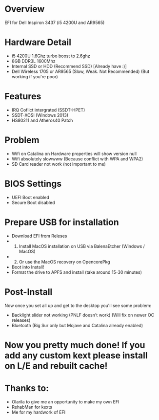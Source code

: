 # Overview 
EFI for Dell Inspiron 3437 (i5 4200U and AR9565)
# Hardware Detail
- i5 4200U 1.6Ghz turbo boost to 2.6ghz
- 8GB DDR3L 1600Mhz
- Internal SSD or HDD (Recommend SSD) [Already have :)]
- Dell Wireless 1705 or AR9565 (Slow, Weak. Not Recommended) (But working if you're poor)
# Features
- IRQ Coflict intergrated (SSDT-HPET)
- SSDT-XOSI (Windows 2013)
- HS80211 and Atheros40 Patch
# Problem
- Wifi on Catalina on Hardware properties will show version null
- Wifi absolutely slowwww (Because conflict with WPA and WPA2)
- SD Card reader not work (not important to me)
# BIOS Settings
- UEFI Boot enabled
- Secure Boot disabled
# Prepare USB for installation
- Download EFI from Releses
- 1. Install MacOS installation on USB via BalenaEtcher (Windows / MacOS)
- 2. Or use the MacOS recovery on OpencorePkg
- Boot into Install!
- Format the drive to APFS and install (take around 15-30 minutes)
# Post-Install
Now once you set all up and get to the desktop you'll see some problem:
- Backlight slider not working (PNLF doesn't work) (Will fix on newer OC releases)
- Bluetooth (Big Sur only but Mojave and Catalina already enabled)
# Now you pretty much done! If you add any custom kext please install on L/E and rebuilt cache!
# Thanks to:
- Olarila to give me an opportunity to make my own EFI
- RehabMan for kexts
- Me for my hardwork of EFI

